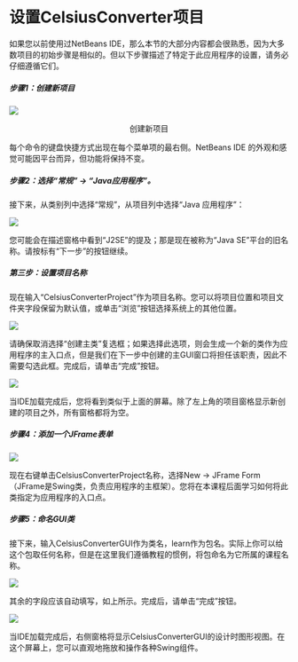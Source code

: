 # 设置CelsiusConverter项目

如果您以前使用过NetBeans IDE，那么本节的大部分内容都会很熟悉，因为大多数项目的初始步骤是相似的。但以下步骤描述了特定于此应用程序的设置，请务必仔细遵循它们。

##### 步骤1：创建新项目

![](https://docs.oracle.com/javase/tutorial/figures/uiswing/learn/nb-swing-2-thumb.png)

<center>创建新项目</center>

每个命令的键盘快捷方式出现在每个菜单项的最右侧。NetBeans IDE 的外观和感觉可能因平台而异，但功能将保持不变。

##### 步骤2：选择“常规” -> “Java应用程序”。

接下来，从类别列中选择“常规”，从项目列中选择“Java 应用程序”：

![](https://docs.oracle.com/javase/tutorial/figures/uiswing/learn/nb-swing-3.png)

您可能会在描述窗格中看到“J2SE”的提及；那是现在被称为“Java SE”平台的旧名称。请按标有“下一步”的按钮继续。

##### 第三步：设置项目名称

现在输入“CelsiusConverterProject”作为项目名称。您可以将项目位置和项目文件夹字段保留为默认值，或单击“浏览”按钮选择系统上的其他位置。

![](https://docs.oracle.com/javase/tutorial/figures/uiswing/learn/nb-swing-4.png)

请确保取消选择“创建主类”复选框；如果选择此选项，则会生成一个新的类作为应用程序的主入口点，但是我们在下一步中创建的主GUI窗口将担任该职责，因此不需要勾选此框。完成后，请单击“完成”按钮。

![](https://docs.oracle.com/javase/tutorial/figures/uiswing/learn/nb-swing-5.png)

当IDE加载完成后，您将看到类似于上面的屏幕。除了左上角的项目窗格显示新创建的项目之外，所有窗格都将为空。

##### 步骤4：添加一个JFrame表单

![](https://docs.oracle.com/javase/tutorial/figures/uiswing/learn/nb-swing-6.png)

现在右键单击CelsiusConverterProject名称，选择New -> JFrame Form（JFrame是Swing类，负责应用程序的主框架）。您将在本课程后面学习如何将此类指定为应用程序的入口点。

##### 步骤5：命名GUI类

接下来，输入CelsiusConverterGUI作为类名，learn作为包名。实际上你可以给这个包取任何名称，但是在这里我们遵循教程的惯例，将包命名为它所属的课程名称。

![](https://docs.oracle.com/javase/tutorial/figures/uiswing/learn/nb-swing-7.png)

其余的字段应该自动填写，如上所示。完成后，请单击“完成”按钮。

![](https://docs.oracle.com/javase/tutorial/figures/uiswing/learn/nb-swing-8.png)

当IDE加载完成后，右侧窗格将显示CelsiusConverterGUI的设计时图形视图。在这个屏幕上，您可以直观地拖放和操作各种Swing组件。

